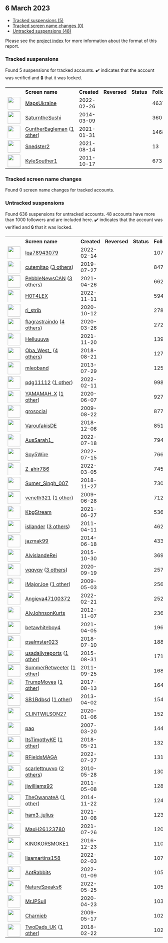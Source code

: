 ##  6 March 2023

* [Tracked suspensions (5)](#tracked-suspensions)
* [Tracked screen name changes (0)](#tracked-screen-name-changes)
* [Untracked suspensions (48)](#untracked-suspensions)

Please see the [project index](https://github.com/travisbrown/twitter-watch) for more information about the format of this report.

### Tracked suspensions

Found 5 suspensions for tracked accounts.
  ✔️ indicates that the account was verified and 🔒 that it was locked.

<table>
    <tr>
        <th></th>
        <th align="left">Screen name</th>
        <th align="left">Created</th>
        <th align="left">Reversed</th>
        <th align="left">Status</th>
        <th align="left">Followers</th>
        <th align="left">Ranking</th></tr>
    </tr>
        <tr>
            <td><a href="https://twitter.com/intent/user?user_id=1497711967091535873">
                <img src="https://pbs.twimg.com/profile_images/1504232702844747782/2wN79C77_normal.jpg" width="40px" height="40px" align="center"/></a>
            </td>
            <td>
                <a href="https://twitter.com/MapsUkraine">MapsUkraine</a></td>
            <td>2022-02-26</td>
            <td></td>
            <td align="center"></td>
            <td>46370</td>
            <td>241</td>
        </tr>
        <tr>
            <td><a href="https://twitter.com/intent/user?user_id=2381182699">
                <img src="https://pbs.twimg.com/profile_images/1587264002702430208/5wsO3LNq_normal.jpg" width="40px" height="40px" align="center"/></a>
            </td>
            <td>
                <a href="https://twitter.com/SaturntheSushi">SaturntheSushi</a></td>
            <td>2014-03-09</td>
            <td></td>
            <td align="center"></td>
            <td>360</td>
            <td>1943</td>
        </tr>
        <tr>
            <td><a href="https://twitter.com/intent/user?user_id=1355721251180961792">
                <img src="https://pbs.twimg.com/profile_images/1595543742383005707/mZUmx7zF_normal.jpg" width="40px" height="40px" align="center"/></a>
            </td>
            <td>
                <a href="https://twitter.com/GuntherEagleman">GuntherEagleman</a>&nbsp;(<a href="https://api.memory.lol/v1/tw/id/1355721251180961792">1 other</a>)&nbsp;</td>
            <td>2021-01-31</td>
            <td></td>
            <td align="center"></td>
            <td>146810</td>
            <td>5527</td>
        </tr>
        <tr>
            <td><a href="https://twitter.com/intent/user?user_id=1426570471508676617">
                <img src="https://pbs.twimg.com/profile_images/1465360363210297353/GUVYPfUM_normal.jpg" width="40px" height="40px" align="center"/></a>
            </td>
            <td>
                <a href="https://twitter.com/Snedster2">Snedster2</a></td>
            <td>2021-08-14</td>
            <td></td>
            <td align="center"></td>
            <td>13</td>
            <td>26619</td>
        </tr>
        <tr>
            <td><a href="https://twitter.com/intent/user?user_id=393067691">
                <img src="https://pbs.twimg.com/profile_images/1598335568987197440/ylh3t85m_normal.jpg" width="40px" height="40px" align="center"/></a>
            </td>
            <td>
                <a href="https://twitter.com/KyleSouther1">KyleSouther1</a></td>
            <td>2011-10-17</td>
            <td></td>
            <td align="center"></td>
            <td>673</td>
            <td>36967</td>
        </tr></table>

### Tracked screen name changes

Found 0 screen name changes for tracked accounts.

### Untracked suspensions

Found 636 suspensions for untracked accounts.
48 accounts have more than 1000 followers and are included here.
  ✔️ indicates that the account was verified and 🔒 that it was locked.

<table>
    <tr>
        <th></th>
        <th align="left">Screen name</th>
        <th align="left">Created</th>
        <th align="left">Reversed</th>
        <th align="left">Status</th>
        <th align="left">Followers</th>
    </tr>
        <tr>
            <td><a href="https://twitter.com/intent/user?user_id=1493245861987590149">
                <img src="https://pbs.twimg.com/profile_images/1549351834556456961/Rv8e6tZo_normal.jpg" width="40px" height="40px" align="center"/></a>
            </td>
            <td>
                <a href="https://twitter.com/lqa78943079">lqa78943079</a></td>
            <td>2022-02-14</td>
            <td></td>
            <td align="center"></td>
            <td>107350</td>
        </tr>
        <tr>
            <td><a href="https://twitter.com/intent/user?user_id=1154955324211769344">
                <img src="https://pbs.twimg.com/profile_images/1408665166741340168/6mKlK4M__normal.jpg" width="40px" height="40px" align="center"/></a>
            </td>
            <td>
                <a href="https://twitter.com/cutemitao">cutemitao</a>&nbsp;(<a href="https://api.memory.lol/v1/tw/id/1154955324211769344">3 others</a>)&nbsp;</td>
            <td>2019-07-27</td>
            <td></td>
            <td align="center"></td>
            <td>84747</td>
        </tr>
        <tr>
            <td><a href="https://twitter.com/intent/user?user_id=1386521472580177920">
                <img src="https://pbs.twimg.com/profile_images/1574877554426650635/43knnbyJ_normal.jpg" width="40px" height="40px" align="center"/></a>
            </td>
            <td>
                <a href="https://twitter.com/PebbleNewsCAN">PebbleNewsCAN</a>&nbsp;(<a href="https://api.memory.lol/v1/tw/id/1386521472580177920">3 others</a>)&nbsp;</td>
            <td>2021-04-26</td>
            <td></td>
            <td align="center"></td>
            <td>66288</td>
        </tr>
        <tr>
            <td><a href="https://twitter.com/intent/user?user_id=1591209382322266112">
                <img src="https://pbs.twimg.com/profile_images/1591209588120031233/cSy5CJw2_normal.jpg" width="40px" height="40px" align="center"/></a>
            </td>
            <td>
                <a href="https://twitter.com/H0T4LEX">H0T4LEX</a></td>
            <td>2022-11-11</td>
            <td></td>
            <td align="center"></td>
            <td>59451</td>
        </tr>
        <tr>
            <td><a href="https://twitter.com/intent/user?user_id=1315786359559335936">
                <img src="https://pbs.twimg.com/profile_images/1390085820900642816/I5jpOodT_normal.jpg" width="40px" height="40px" align="center"/></a>
            </td>
            <td>
                <a href="https://twitter.com/ri_strib">ri_strib</a></td>
            <td>2020-10-12</td>
            <td></td>
            <td align="center"></td>
            <td>27854</td>
        </tr>
        <tr>
            <td><a href="https://twitter.com/intent/user?user_id=1243250100626960384">
                <img src="https://pbs.twimg.com/profile_images/1593938119308574722/uFbjjuOd_normal.jpg" width="40px" height="40px" align="center"/></a>
            </td>
            <td>
                <a href="https://twitter.com/flagrastraindo">flagrastraindo</a>&nbsp;(<a href="https://api.memory.lol/v1/tw/id/1243250100626960384">4 others</a>)&nbsp;</td>
            <td>2020-03-26</td>
            <td></td>
            <td align="center"></td>
            <td>27201</td>
        </tr>
        <tr>
            <td><a href="https://twitter.com/intent/user?user_id=1462162018711089152">
                <img src="https://pbs.twimg.com/profile_images/1594430532984705024/OM32qvKv_normal.jpg" width="40px" height="40px" align="center"/></a>
            </td>
            <td>
                <a href="https://twitter.com/Helluuuva">Helluuuva</a></td>
            <td>2021-11-20</td>
            <td></td>
            <td align="center"></td>
            <td>13944</td>
        </tr>
        <tr>
            <td><a href="https://twitter.com/intent/user?user_id=1031990431792488448">
                <img src="https://pbs.twimg.com/profile_images/1583798318462820354/y3htM5fy_normal.jpg" width="40px" height="40px" align="center"/></a>
            </td>
            <td>
                <a href="https://twitter.com/Oba_West_">Oba_West_</a>&nbsp;(<a href="https://api.memory.lol/v1/tw/id/1031990431792488448">4 others</a>)&nbsp;</td>
            <td>2018-08-21</td>
            <td></td>
            <td align="center"></td>
            <td>12736</td>
        </tr>
        <tr>
            <td><a href="https://twitter.com/intent/user?user_id=1631518374">
                <img src="https://pbs.twimg.com/profile_images/856579974639230976/eFx8lTtq_normal.jpg" width="40px" height="40px" align="center"/></a>
            </td>
            <td>
                <a href="https://twitter.com/mleoband">mleoband</a></td>
            <td>2013-07-29</td>
            <td></td>
            <td align="center"></td>
            <td>12528</td>
        </tr>
        <tr>
            <td><a href="https://twitter.com/intent/user?user_id=1492113207951228932">
                <img src="https://pbs.twimg.com/profile_images/1537768291183099904/7xJM6LkA_normal.jpg" width="40px" height="40px" align="center"/></a>
            </td>
            <td>
                <a href="https://twitter.com/pdg11112">pdg11112</a>&nbsp;(<a href="https://api.memory.lol/v1/tw/id/1492113207951228932">1 other</a>)&nbsp;</td>
            <td>2022-02-11</td>
            <td></td>
            <td align="center"></td>
            <td>9984</td>
        </tr>
        <tr>
            <td><a href="https://twitter.com/intent/user?user_id=1269671290106871809">
                <img src="https://pbs.twimg.com/profile_images/1519914737496203264/NvSylLRk_normal.jpg" width="40px" height="40px" align="center"/></a>
            </td>
            <td>
                <a href="https://twitter.com/YAMAMAH_X">YAMAMAH_X</a>&nbsp;(<a href="https://api.memory.lol/v1/tw/id/1269671290106871809">1 other</a>)&nbsp;</td>
            <td>2020-06-07</td>
            <td></td>
            <td align="center"></td>
            <td>9278</td>
        </tr>
        <tr>
            <td><a href="https://twitter.com/intent/user?user_id=67783555">
                <img src="https://pbs.twimg.com/profile_images/515240481706344448/jV_OCHHz_normal.png" width="40px" height="40px" align="center"/></a>
            </td>
            <td>
                <a href="https://twitter.com/grosocial">grosocial</a></td>
            <td>2009-08-22</td>
            <td></td>
            <td align="center"></td>
            <td>8771</td>
        </tr>
        <tr>
            <td><a href="https://twitter.com/intent/user?user_id=1070712392043118592">
                <img src="https://pbs.twimg.com/profile_images/1071706642801197056/qqXPzem5_normal.jpg" width="40px" height="40px" align="center"/></a>
            </td>
            <td>
                <a href="https://twitter.com/VaroufakisDE">VaroufakisDE</a></td>
            <td>2018-12-06</td>
            <td></td>
            <td align="center"></td>
            <td>8516</td>
        </tr>
        <tr>
            <td><a href="https://twitter.com/intent/user?user_id=1548836863762243585">
                <img src="https://pbs.twimg.com/profile_images/1548838697629630464/9KPvAKrV_normal.jpg" width="40px" height="40px" align="center"/></a>
            </td>
            <td>
                <a href="https://twitter.com/AusSarah1_">AusSarah1_</a></td>
            <td>2022-07-18</td>
            <td></td>
            <td align="center"></td>
            <td>7947</td>
        </tr>
        <tr>
            <td><a href="https://twitter.com/intent/user?user_id=1548023706563186688">
                <img src="https://pbs.twimg.com/profile_images/1598199661847887874/ZRui3LNw_normal.jpg" width="40px" height="40px" align="center"/></a>
            </td>
            <td>
                <a href="https://twitter.com/Spy5Wire">Spy5Wire</a></td>
            <td>2022-07-15</td>
            <td></td>
            <td align="center"></td>
            <td>7667</td>
        </tr>
        <tr>
            <td><a href="https://twitter.com/intent/user?user_id=1499940799601164290">
                <img src="https://pbs.twimg.com/profile_images/1568807675290390528/57Qp-5tE_normal.jpg" width="40px" height="40px" align="center"/></a>
            </td>
            <td>
                <a href="https://twitter.com/Z_ahir786">Z_ahir786</a></td>
            <td>2022-03-05</td>
            <td></td>
            <td align="center"></td>
            <td>7455</td>
        </tr>
        <tr>
            <td><a href="https://twitter.com/intent/user?user_id=1067473784305840129">
                <img src="https://pbs.twimg.com/profile_images/1588062679004229632/AC1iLfoS_normal.jpg" width="40px" height="40px" align="center"/></a>
            </td>
            <td>
                <a href="https://twitter.com/Sumer_Singh_007">Sumer_Singh_007</a></td>
            <td>2018-11-27</td>
            <td></td>
            <td align="center"></td>
            <td>7303</td>
        </tr>
        <tr>
            <td><a href="https://twitter.com/intent/user?user_id=51616757">
                <img src="https://pbs.twimg.com/profile_images/1597262308970856448/r9yQPZ1v_normal.jpg" width="40px" height="40px" align="center"/></a>
            </td>
            <td>
                <a href="https://twitter.com/veneth321">veneth321</a>&nbsp;(<a href="https://api.memory.lol/v1/tw/id/51616757">1 other</a>)&nbsp;</td>
            <td>2009-06-28</td>
            <td></td>
            <td align="center"></td>
            <td>7125</td>
        </tr>
        <tr>
            <td><a href="https://twitter.com/intent/user?user_id=1409073772133601283">
                <img src="https://pbs.twimg.com/profile_images/1495556908912107522/7LbYrejH_normal.jpg" width="40px" height="40px" align="center"/></a>
            </td>
            <td>
                <a href="https://twitter.com/KbgStream">KbgStream</a></td>
            <td>2021-06-27</td>
            <td></td>
            <td align="center"></td>
            <td>5369</td>
        </tr>
        <tr>
            <td><a href="https://twitter.com/intent/user?user_id=280297045">
                <img src="https://pbs.twimg.com/profile_images/1581803787269931008/HNQeSa1R_normal.jpg" width="40px" height="40px" align="center"/></a>
            </td>
            <td>
                <a href="https://twitter.com/isllander">isllander</a>&nbsp;(<a href="https://api.memory.lol/v1/tw/id/280297045">3 others</a>)&nbsp;</td>
            <td>2011-04-11</td>
            <td></td>
            <td align="center"></td>
            <td>4628</td>
        </tr>
        <tr>
            <td><a href="https://twitter.com/intent/user?user_id=2620506189">
                <img src="https://pbs.twimg.com/profile_images/1427951580465270790/IxfG04zS_normal.jpg" width="40px" height="40px" align="center"/></a>
            </td>
            <td>
                <a href="https://twitter.com/jazmak99">jazmak99</a></td>
            <td>2014-06-18</td>
            <td></td>
            <td align="center"></td>
            <td>4330</td>
        </tr>
        <tr>
            <td><a href="https://twitter.com/intent/user?user_id=4076357595">
                <img src="https://pbs.twimg.com/profile_images/1138582046538964994/B4t9E4k2_normal.jpg" width="40px" height="40px" align="center"/></a>
            </td>
            <td>
                <a href="https://twitter.com/AlvislandeRei">AlvislandeRei</a></td>
            <td>2015-10-30</td>
            <td></td>
            <td align="center"></td>
            <td>3696</td>
        </tr>
        <tr>
            <td><a href="https://twitter.com/intent/user?user_id=1307262386873663489">
                <img src="https://pbs.twimg.com/profile_images/1547293479776112640/BgLq1auJ_normal.jpg" width="40px" height="40px" align="center"/></a>
            </td>
            <td>
                <a href="https://twitter.com/vqqvqv">vqqvqv</a>&nbsp;(<a href="https://api.memory.lol/v1/tw/id/1307262386873663489">3 others</a>)&nbsp;</td>
            <td>2020-09-19</td>
            <td></td>
            <td align="center"></td>
            <td>2573</td>
        </tr>
        <tr>
            <td><a href="https://twitter.com/intent/user?user_id=37340661">
                <img src="https://pbs.twimg.com/profile_images/1505620783229505542/5S_Em8Wa_normal.jpg" width="40px" height="40px" align="center"/></a>
            </td>
            <td>
                <a href="https://twitter.com/iMajorJoe">iMajorJoe</a>&nbsp;(<a href="https://api.memory.lol/v1/tw/id/37340661">1 other</a>)&nbsp;</td>
            <td>2009-05-03</td>
            <td></td>
            <td align="center"></td>
            <td>2567</td>
        </tr>
        <tr>
            <td><a href="https://twitter.com/intent/user?user_id=1495705836341153793">
                <img src="https://pbs.twimg.com/profile_images/1495706262272684034/_pKxJP5E_normal.jpg" width="40px" height="40px" align="center"/></a>
            </td>
            <td>
                <a href="https://twitter.com/Angieva47100372">Angieva47100372</a></td>
            <td>2022-02-21</td>
            <td></td>
            <td align="center"></td>
            <td>2527</td>
        </tr>
        <tr>
            <td><a href="https://twitter.com/intent/user?user_id=931130899">
                <img src="https://pbs.twimg.com/profile_images/603260384477356032/QLYS6hf4_normal.jpg" width="40px" height="40px" align="center"/></a>
            </td>
            <td>
                <a href="https://twitter.com/AlyJohnsonKurts">AlyJohnsonKurts</a></td>
            <td>2012-11-07</td>
            <td></td>
            <td align="center"></td>
            <td>2365</td>
        </tr>
        <tr>
            <td><a href="https://twitter.com/intent/user?user_id=1379162310258876418">
                <img src="https://pbs.twimg.com/profile_images/1517220658324942851/8B4kSST5_normal.jpg" width="40px" height="40px" align="center"/></a>
            </td>
            <td>
                <a href="https://twitter.com/betawhiteboy4">betawhiteboy4</a></td>
            <td>2021-04-05</td>
            <td></td>
            <td align="center"></td>
            <td>1968</td>
        </tr>
        <tr>
            <td><a href="https://twitter.com/intent/user?user_id=1016482548065562624">
                <img src="https://pbs.twimg.com/profile_images/1478013763294924803/1W9pCpyK_normal.jpg" width="40px" height="40px" align="center"/></a>
            </td>
            <td>
                <a href="https://twitter.com/psalmster023">psalmster023</a></td>
            <td>2018-07-10</td>
            <td></td>
            <td align="center"></td>
            <td>1882</td>
        </tr>
        <tr>
            <td><a href="https://twitter.com/intent/user?user_id=3499193056">
                <img src="https://pbs.twimg.com/profile_images/761194324440805376/fMRTsyGG_normal.jpg" width="40px" height="40px" align="center"/></a>
            </td>
            <td>
                <a href="https://twitter.com/usadailyreports">usadailyreports</a>&nbsp;(<a href="https://api.memory.lol/v1/tw/id/3499193056">1 other</a>)&nbsp;</td>
            <td>2015-08-31</td>
            <td></td>
            <td align="center"></td>
            <td>1710</td>
        </tr>
        <tr>
            <td><a href="https://twitter.com/intent/user?user_id=379965524">
                <img src="https://pbs.twimg.com/profile_images/943197995457220608/cabqIyGo_normal.jpg" width="40px" height="40px" align="center"/></a>
            </td>
            <td>
                <a href="https://twitter.com/SummerRetweeter">SummerRetweeter</a>&nbsp;(<a href="https://api.memory.lol/v1/tw/id/379965524">1 other</a>)&nbsp;</td>
            <td>2011-09-25</td>
            <td></td>
            <td align="center"></td>
            <td>1686</td>
        </tr>
        <tr>
            <td><a href="https://twitter.com/intent/user?user_id=896579895895232512">
                <img src="https://pbs.twimg.com/profile_images/896582255371575297/Ks_QCX21_normal.jpg" width="40px" height="40px" align="center"/></a>
            </td>
            <td>
                <a href="https://twitter.com/TrumpMoves">TrumpMoves</a>&nbsp;(<a href="https://api.memory.lol/v1/tw/id/896579895895232512">1 other</a>)&nbsp;</td>
            <td>2017-08-13</td>
            <td></td>
            <td align="center"></td>
            <td>1649</td>
        </tr>
        <tr>
            <td><a href="https://twitter.com/intent/user?user_id=1321614990">
                <img src="https://pbs.twimg.com/profile_images/1584274159055425538/ufHQAIaN_normal.jpg" width="40px" height="40px" align="center"/></a>
            </td>
            <td>
                <a href="https://twitter.com/SB1Bdbsd">SB1Bdbsd</a>&nbsp;(<a href="https://api.memory.lol/v1/tw/id/1321614990">1 other</a>)&nbsp;</td>
            <td>2013-04-02</td>
            <td></td>
            <td align="center"></td>
            <td>1540</td>
        </tr>
        <tr>
            <td><a href="https://twitter.com/intent/user?user_id=1213975347818926080">
                <img src="https://pbs.twimg.com/profile_images/1557095172349067272/uUtLJIu1_normal.jpg" width="40px" height="40px" align="center"/></a>
            </td>
            <td>
                <a href="https://twitter.com/CLINTWILSON27">CLINTWILSON27</a></td>
            <td>2020-01-06</td>
            <td></td>
            <td align="center"></td>
            <td>1529</td>
        </tr>
        <tr>
            <td><a href="https://twitter.com/intent/user?user_id=1601061">
                <img src="https://pbs.twimg.com/profile_images/1591653683502411776/k-AYkoWf_normal.jpg" width="40px" height="40px" align="center"/></a>
            </td>
            <td>
                <a href="https://twitter.com/pao">pao</a></td>
            <td>2007-03-20</td>
            <td></td>
            <td align="center"></td>
            <td>1449</td>
        </tr>
        <tr>
            <td><a href="https://twitter.com/intent/user?user_id=998517775051051009">
                <img src="https://pbs.twimg.com/profile_images/1034474006512951296/BlhAjSTU_normal.jpg" width="40px" height="40px" align="center"/></a>
            </td>
            <td>
                <a href="https://twitter.com/ItsTimothyKE">ItsTimothyKE</a>&nbsp;(<a href="https://api.memory.lol/v1/tw/id/998517775051051009">1 other</a>)&nbsp;</td>
            <td>2018-05-21</td>
            <td></td>
            <td align="center"></td>
            <td>1329</td>
        </tr>
        <tr>
            <td><a href="https://twitter.com/intent/user?user_id=1552142190348058625">
                <img src="https://pbs.twimg.com/profile_images/1552142974326374403/1b6bBk5w_normal.jpg" width="40px" height="40px" align="center"/></a>
            </td>
            <td>
                <a href="https://twitter.com/RFieldsMAGA">RFieldsMAGA</a></td>
            <td>2022-07-27</td>
            <td></td>
            <td align="center"></td>
            <td>1314</td>
        </tr>
        <tr>
            <td><a href="https://twitter.com/intent/user?user_id=149273939">
                <img src="https://pbs.twimg.com/profile_images/1589407737523437569/sEd1digy_normal.jpg" width="40px" height="40px" align="center"/></a>
            </td>
            <td>
                <a href="https://twitter.com/scarlettnuvvo">scarlettnuvvo</a>&nbsp;(<a href="https://api.memory.lol/v1/tw/id/149273939">2 others</a>)&nbsp;</td>
            <td>2010-05-28</td>
            <td></td>
            <td align="center"></td>
            <td>1303</td>
        </tr>
        <tr>
            <td><a href="https://twitter.com/intent/user?user_id=295325105">
                <img src="https://pbs.twimg.com/profile_images/1344018563565293575/qzxe-Vci_normal.jpg" width="40px" height="40px" align="center"/></a>
            </td>
            <td>
                <a href="https://twitter.com/jjwilliams92">jjwilliams92</a></td>
            <td>2011-05-08</td>
            <td></td>
            <td align="center"></td>
            <td>1283</td>
        </tr>
        <tr>
            <td><a href="https://twitter.com/intent/user?user_id=2906980118">
                <img src="https://pbs.twimg.com/profile_images/1597688988302811139/cbIrO9h3_normal.jpg" width="40px" height="40px" align="center"/></a>
            </td>
            <td>
                <a href="https://twitter.com/TheOwanateA">TheOwanateA</a>&nbsp;(<a href="https://api.memory.lol/v1/tw/id/2906980118">1 other</a>)&nbsp;</td>
            <td>2014-11-22</td>
            <td></td>
            <td align="center"></td>
            <td>1245</td>
        </tr>
        <tr>
            <td><a href="https://twitter.com/intent/user?user_id=1446536994570571780">
                <img src="https://pbs.twimg.com/profile_images/1448931089972617217/EKyMxu8k_normal.jpg" width="40px" height="40px" align="center"/></a>
            </td>
            <td>
                <a href="https://twitter.com/ham3_julius">ham3_julius</a></td>
            <td>2021-10-08</td>
            <td></td>
            <td align="center"></td>
            <td>1236</td>
        </tr>
        <tr>
            <td><a href="https://twitter.com/intent/user?user_id=1419739773539868676">
                <img src="https://pbs.twimg.com/profile_images/1581379458329722880/N7aQGNxU_normal.jpg" width="40px" height="40px" align="center"/></a>
            </td>
            <td>
                <a href="https://twitter.com/MaxH26123780">MaxH26123780</a></td>
            <td>2021-07-26</td>
            <td></td>
            <td align="center"></td>
            <td>1209</td>
        </tr>
        <tr>
            <td><a href="https://twitter.com/intent/user?user_id=812138678717923330">
                <img src="https://pbs.twimg.com/profile_images/1055580556556144641/kmBEyDp9_normal.jpg" width="40px" height="40px" align="center"/></a>
            </td>
            <td>
                <a href="https://twitter.com/KINGKORSMOKE1">KINGKORSMOKE1</a></td>
            <td>2016-12-23</td>
            <td></td>
            <td align="center"></td>
            <td>1101</td>
        </tr>
        <tr>
            <td><a href="https://twitter.com/intent/user?user_id=1489213153124573185">
                <img src="https://pbs.twimg.com/profile_images/1489213316262076424/siwWvUmu_normal.jpg" width="40px" height="40px" align="center"/></a>
            </td>
            <td>
                <a href="https://twitter.com/lisamartins158">lisamartins158</a></td>
            <td>2022-02-03</td>
            <td></td>
            <td align="center"></td>
            <td>1075</td>
        </tr>
        <tr>
            <td><a href="https://twitter.com/intent/user?user_id=1480073801794822149">
                <img src="https://pbs.twimg.com/profile_images/1592165964048699392/3ZJAaBnA_normal.jpg" width="40px" height="40px" align="center"/></a>
            </td>
            <td>
                <a href="https://twitter.com/AptRabbits">AptRabbits</a></td>
            <td>2022-01-09</td>
            <td></td>
            <td align="center"></td>
            <td>1054</td>
        </tr>
        <tr>
            <td><a href="https://twitter.com/intent/user?user_id=1529429222229409792">
                <img src="https://pbs.twimg.com/profile_images/1596298321986994179/dU_FAv9H_normal.jpg" width="40px" height="40px" align="center"/></a>
            </td>
            <td>
                <a href="https://twitter.com/NatureSpeaks6">NatureSpeaks6</a></td>
            <td>2022-05-25</td>
            <td></td>
            <td align="center"></td>
            <td>1050</td>
        </tr>
        <tr>
            <td><a href="https://twitter.com/intent/user?user_id=1253392831642841088">
                <img src="https://pbs.twimg.com/profile_images/1333867027010887687/lC4rAjqk_normal.jpg" width="40px" height="40px" align="center"/></a>
            </td>
            <td>
                <a href="https://twitter.com/MrJPSull">MrJPSull</a></td>
            <td>2020-04-23</td>
            <td></td>
            <td align="center"></td>
            <td>1036</td>
        </tr>
        <tr>
            <td><a href="https://twitter.com/intent/user?user_id=40664514">
                <img src="https://pbs.twimg.com/profile_images/644620936625410049/yWmlgbVS_normal.jpg" width="40px" height="40px" align="center"/></a>
            </td>
            <td>
                <a href="https://twitter.com/Charnieb">Charnieb</a></td>
            <td>2009-05-17</td>
            <td></td>
            <td align="center"></td>
            <td>1025</td>
        </tr>
        <tr>
            <td><a href="https://twitter.com/intent/user?user_id=966716182509293568">
                <img src="https://pbs.twimg.com/profile_images/1410584585407287298/q6SdF62C_normal.jpg" width="40px" height="40px" align="center"/></a>
            </td>
            <td>
                <a href="https://twitter.com/TwoDads_UK">TwoDads_UK</a>&nbsp;(<a href="https://api.memory.lol/v1/tw/id/966716182509293568">1 other</a>)&nbsp;</td>
            <td>2018-02-22</td>
            <td></td>
            <td align="center"></td>
            <td>1020</td>
        </tr></table>
